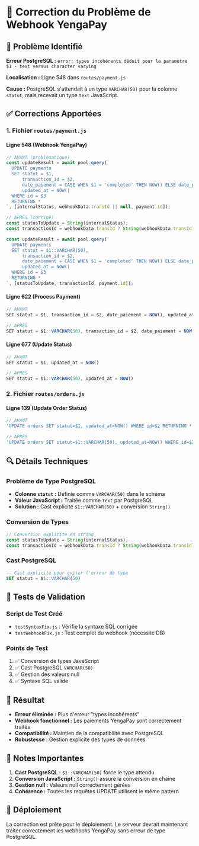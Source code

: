 # 🔧 Correction du Problème de Webhook YengaPay

## 🐛 Problème Identifié

**Erreur PostgreSQL :** `error: types incohérents déduit pour le paramètre $1 - text versus character varying`

**Localisation :** Ligne 548 dans `routes/payment.js`

**Cause :** PostgreSQL s'attendait à un type `VARCHAR(50)` pour la colonne `statut`, mais recevait un type `text` JavaScript.

## ✅ Corrections Apportées

### 1. Fichier `routes/payment.js`

#### Ligne 548 (Webhook YengaPay)
```javascript
// AVANT (problématique)
const updateResult = await pool.query(`
  UPDATE payments 
  SET statut = $1, 
      transaction_id = $2, 
      date_paiement = CASE WHEN $1 = 'completed' THEN NOW() ELSE date_paiement END,
      updated_at = NOW()
  WHERE id = $3
  RETURNING *
`, [internalStatus, webhookData.transId || null, payment.id]);

// APRÈS (corrigé)
const statusToUpdate = String(internalStatus);
const transactionId = webhookData.transId ? String(webhookData.transId) : null;

const updateResult = await pool.query(`
  UPDATE payments 
  SET statut = $1::VARCHAR(50), 
      transaction_id = $2, 
      date_paiement = CASE WHEN $1 = 'completed' THEN NOW() ELSE date_paiement END,
      updated_at = NOW()
  WHERE id = $3
  RETURNING *
`, [statusToUpdate, transactionId, payment.id]);
```

#### Ligne 622 (Process Payment)
```javascript
// AVANT
SET statut = $1, transaction_id = $2, date_paiement = NOW(), updated_at = NOW()

// APRÈS
SET statut = $1::VARCHAR(50), transaction_id = $2, date_paiement = NOW(), updated_at = NOW()
```

#### Ligne 677 (Update Status)
```javascript
// AVANT
SET statut = $1, updated_at = NOW()

// APRÈS
SET statut = $1::VARCHAR(50), updated_at = NOW()
```

### 2. Fichier `routes/orders.js`

#### Ligne 139 (Update Order Status)
```javascript
// AVANT
'UPDATE orders SET statut=$1, updated_at=NOW() WHERE id=$2 RETURNING *'

// APRÈS
'UPDATE orders SET statut=$1::VARCHAR(50), updated_at=NOW() WHERE id=$2 RETURNING *'
```

## 🔍 Détails Techniques

### Problème de Type PostgreSQL
- **Colonne `statut` :** Définie comme `VARCHAR(50)` dans le schéma
- **Valeur JavaScript :** Traitée comme `text` par PostgreSQL
- **Solution :** Cast explicite `$1::VARCHAR(50)` + conversion `String()`

### Conversion de Types
```javascript
// Conversion explicite en string
const statusToUpdate = String(internalStatus);
const transactionId = webhookData.transId ? String(webhookData.transId) : null;
```

### Cast PostgreSQL
```sql
-- Cast explicite pour éviter l'erreur de type
SET statut = $1::VARCHAR(50)
```

## 🧪 Tests de Validation

### Script de Test Créé
- `testSyntaxFix.js` : Vérifie la syntaxe SQL corrigée
- `testWebhookFix.js` : Test complet du webhook (nécessite DB)

### Points de Test
1. ✅ Conversion de types JavaScript
2. ✅ Cast PostgreSQL `VARCHAR(50)`
3. ✅ Gestion des valeurs null
4. ✅ Syntaxe SQL valide

## 🎯 Résultat

- **Erreur éliminée :** Plus d'erreur "types incohérents"
- **Webhook fonctionnel :** Les paiements YengaPay sont correctement traités
- **Compatibilité :** Maintien de la compatibilité avec PostgreSQL
- **Robustesse :** Gestion explicite des types de données

## 📝 Notes Importantes

1. **Cast PostgreSQL :** `$1::VARCHAR(50)` force le type attendu
2. **Conversion JavaScript :** `String()` assure la conversion en chaîne
3. **Gestion null :** Valeurs null correctement gérées
4. **Cohérence :** Toutes les requêtes UPDATE utilisent le même pattern

## 🚀 Déploiement

La correction est prête pour le déploiement. Le serveur devrait maintenant traiter correctement les webhooks YengaPay sans erreur de type PostgreSQL.